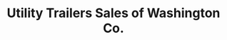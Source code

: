 ---
title: "Utility Trailers Sales of Washington Co."
url: /mount-vernon/utility-trailers-sales-of-washington-co/
shop: Anhänger
---